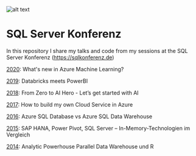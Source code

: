 ![alt text](https://sqlkonferenz.de/wp-content/uploads/2023/02/sql-konferenz-2023-web-header-single.png)

# SQL Server Konferenz

In this repository I share my talks and code from my sessions at the SQL Server Konferenz (https://sqlkonferenz.de)

[2020](/2020): What's new in Azure Machine Learning?

[2019](/2019): Databricks meets PowerBI

[2018](/2018): From Zero to AI Hero - Let’s get started with AI

[2017](/2017): How to build my own Cloud Service in Azure

[2016](/2016): Azure SQL Database vs Azure SQL Data Warehouse

[2015](/2015): SAP HANA, Power Pivot, SQL Server – In-Memory-Technologien im Vergleich

[2014](/2014): Analytic Powerhouse Parallel Data Warehouse und R
